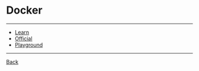 # Docker

---

- [Learn](./Docker/Learn.md)
- [Official](https://www.docker.com/)
- [Playground](./Docker/Playground.md)

---

[Back](./../readme.md)
